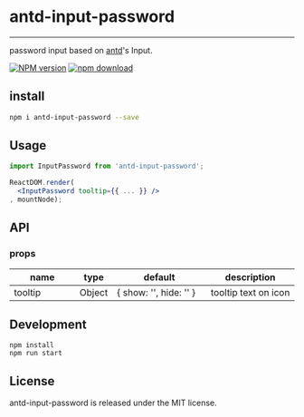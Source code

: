 # antd-input-password
---

password input based on [antd](https://github.com/ant-design/ant-design)'s Input.

[![NPM version][npm-image]][npm-url]
[![npm download][download-image]][download-url]

[npm-image]: https://img.shields.io/npm/v/antd-input-password.svg?style=flat-square
[npm-url]: https://www.npmjs.com/package/antd-input-password
[download-image]: https://img.shields.io/npm/dm/antd-input-password.svg?style=flat-square
[download-url]: https://www.npmjs.com/package/antd-input-password

## install

```bash
npm i antd-input-password --save
```

## Usage

```jsx
import InputPassword from 'antd-input-password';

ReactDOM.render(
  <InputPassword tooltip={{ ... }} />
, mountNode);
```

## API

### props

<table class="table table-bordered table-striped">
    <thead>
    <tr>
        <th style="width: 100px;">name</th>
        <th style="width: 50px;">type</th>
        <th style="width: 150px;">default</th>
        <th>description</th>
    </tr>
    </thead>
    <tbody>
        <tr>
          <td>tooltip</td>
          <td>Object</td>
          <td>{ show: '', hide: '' }</td>
          <td>tooltip text on icon</td>
        </tr>
    </tbody>
</table>


## Development

```
npm install
npm run start
```

## License

antd-input-password is released under the MIT license.

